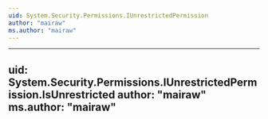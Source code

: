 ```yaml
---
uid: System.Security.Permissions.IUnrestrictedPermission
author: "mairaw"
ms.author: "mairaw"
---
```


---
uid: System.Security.Permissions.IUnrestrictedPermission.IsUnrestricted
author: "mairaw"
ms.author: "mairaw"
---
